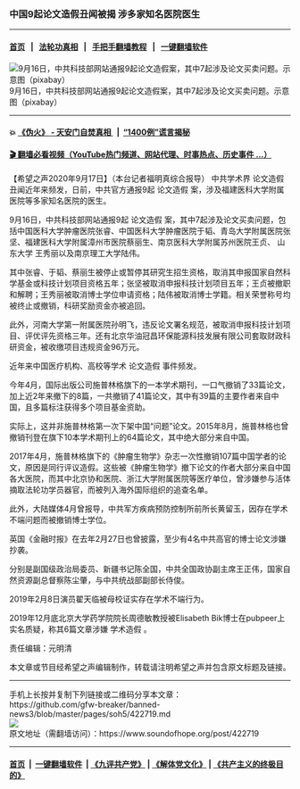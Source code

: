 ### 中国9起论文造假丑闻被揭  涉多家知名医院医生
------------------------

#### [首页](https://github.com/gfw-breaker/banned-news3/blob/master/README.md) &nbsp;&nbsp;|&nbsp;&nbsp; [法轮功真相](https://github.com/begood0513/basic/blob/master/README.md)  &nbsp;&nbsp;|&nbsp;&nbsp; [手把手翻墙教程](https://github.com/gfw-breaker/guides/wiki)  &nbsp;&nbsp;|&nbsp;&nbsp; [一键翻墙软件](https://github.com/gfw-breaker/nogfw/blob/master/README.md)  



<div><img alt="9月16日，中共科技部网站通报9起论文造假案，其中7起涉及论文买卖问题。示意图（pixabay）" src="https://img.soundofhope.org/2020-09/56-1600340788449.jpg"/>
<br/><figcaption class="caption">
 9月16日，中共科技部网站通报9起论文造假案，其中7起涉及论文买卖问题。示意图（pixabay）
</figcaption></div><hr/>

#### 💥 [《伪火》 - 天安门自焚真相 ](http://158.247.195.190:10000/videos/blog/weihuo.html)&nbsp; |&nbsp; [“1400例”谎言揭秘  ](http://158.247.195.190:10000/videos/blog/jiexi1400.html)

#### [ 🎬  翻墙必看视频（YouTube热门频道、网站代理、时事热点、历史事件 ...）](https://github.com/gfw-breaker/links/blob/master/banned.md)

<div><div class="Content__Wrapper sc-1bvya0-0 grZQxZ">
 <p class="meta-top">
  <span class="meta">
   【希望之声2020年9月17日】（本台记者福明真综合报导）
  </span>
  中共学术界
  <ok href="/term/44086">
   论文造假
  </ok>
  丑闻近年来频发，日前，中共官方通报9起
  <ok href="/term/44086">
   论文造假
  </ok>
  案，涉及福建医科大学附属医院等多家知名医院的医生。
 </p>
 <p>
  9月16日，中共科技部网站通报9起
  <ok href="/term/44086">
   论文造假
  </ok>
  案，其中7起涉及论文买卖问题，包括中国医科大学肿瘤医院张睿、中国医科大学肿瘤医院于韬、青岛大学附属医院张坚、福建医科大学附属漳州市医院蔡丽生、南京医科大学附属苏州医院王贞、
  <ok href="/term/59332">
   山东大学
  </ok>
  王秀丽以及南京理工大学陆伟。
 </p>
 <div class="AD_Embed__Wrap-sc-1xslmin-0 igMuqX module desktop">
  <div>
  </div>
 </div>
 <p>
  其中张睿、于韬、蔡丽生被停止或暂停其研究生招生资格，取消其申报国家自然科学基金或科技计划项目资格五年；张坚被取消申报科技计划项目五年；王贞被撤职和解聘；王秀丽被取消博士学位申请资格；陆伟被取消博士学籍。相关荣誉称号均被终止或撤销，科研奖励资金亦被追回。
 </p>
 <p>
  此外，河南大学第一附属医院孙明飞，违反论文署名规范，被取消申报科技计划项目、评优评先资格三年。还有北京华油冠昌环保能源科技发展有限公司套取财政科研资金，被收缴项目违规资金96万元。
 </p>
 <p>
  近年来中国医疗机构、高校等学术
  <ok href="/term/44086">
   论文造假
  </ok>
  事件频发。
 </p>
 <p>
  今年4月，国际出版公司施普林格旗下的一本学术期刊，一口气撤销了33篇论文，加上近2年来撤下的8篇，一共撤销了41篇论文，其中有39篇的主要作者来自中国，且多篇标注获得多个项目基金资助。
 </p>
 <p>
  实际上，这并非施普林格第一次下架中国“问题”论文。2015年8月，施普林格也曾撤销刊登在旗下10本学术期刊上的64篇论文，其中绝大部分来自中国。
 </p>
 <p>
  2017年4月，施普林格旗下的《肿瘤生物学》杂志一次性撤销107篇中国学者的论文，原因是同行评议造假。这些被《肿瘤生物学》撤下论文的作者大部分来自中国各大医院，而其中北京协和医院、浙江大学附属医院等医疗单位，曾涉嫌参与活体摘取法轮功学员器官，而被列入海外国际组织的追查名单。
 </p>
 <p>
  此外，大陆媒体4月曾报导，中共军方疾病预防控制所前所长黄留玉，因存在学术不端问题而被撤销博士学位。
 </p>
 <p>
  英国《金融时报》在去年2月27日也曾披露，至少有4名中共高官的博士论文涉嫌抄袭。
 </p>
 <p>
  分别是副国级政治局委员、新疆书记陈全国，中共全国政协副主席王正伟，国家自然资源副总督察陈尘肇，与中共统战部副部长侍俊。
 </p>
 <p>
  2019年2月8日演员翟天临被母校证实存在学术不端行为。
 </p>
 <p>
  2019年12月底北京大学药学院院长周德敏教授被Elisabeth Bik博士在pubpeer上实名质疑，称其6篇文章涉嫌
  <ok href="/term/10352">
   学术造假
  </ok>
  。
 </p>
 <p class="meta-btm">
  责任编辑：元明清
 </p>
 <p class="meta-btm">
  本文章或节目经希望之声编辑制作，转载请注明希望之声并包含原文标题及链接。
 </p>
</div>
</div>
<hr/>
手机上长按并复制下列链接或二维码分享本文章：<br/>
https://github.com/gfw-breaker/banned-news3/blob/master/pages/soh5/422719.md <br/>
<a href='https://github.com/gfw-breaker/banned-news3/blob/master/pages/soh5/422719.md'><img src='https://github.com/gfw-breaker/banned-news3/blob/master/pages/soh5/422719.md.png'/></a> <br/>
原文地址（需翻墙访问）：https://www.soundofhope.org/post/422719


------------------------
#### [首页](https://github.com/gfw-breaker/banned-news3/blob/master/README.md) &nbsp;|&nbsp; [一键翻墙软件](https://github.com/gfw-breaker/nogfw/blob/master/README.md) &nbsp;| [《九评共产党》](https://github.com/gfw-breaker/9ping.md/blob/master/README.md#九评之一评共产党是什么) | [《解体党文化》](https://github.com/gfw-breaker/jtdwh.md/blob/master/README.md) | [《共产主义的终极目的》](https://github.com/gfw-breaker/gczydzjmd.md/blob/master/README.md)


<img src='http://gfw-breaker.win/banned-news3/pages/soh5/422719.md' width='0px' height='0px'/>